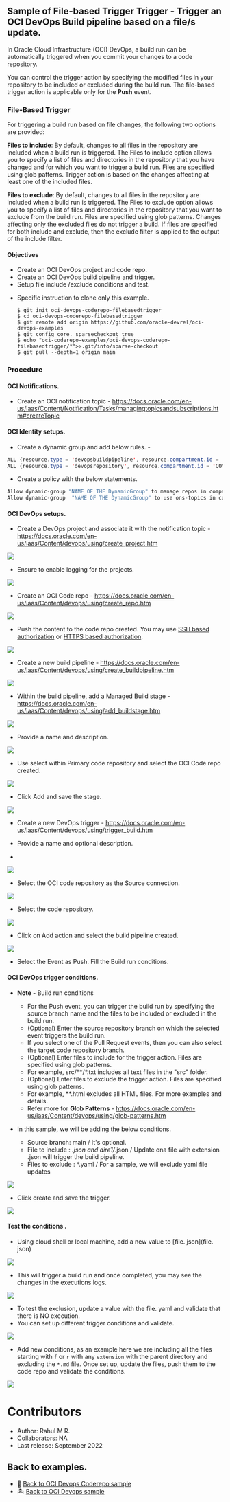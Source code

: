 ## Sample of **File-based Trigger Trigger** -  Trigger an OCI DevOps Build pipeline based on a file/s update.


In Oracle Cloud Infrastructure (OCI) DevOps, a build run can be automatically triggered when you commit your changes to a code repository.

You can control the trigger action by specifying the modified files in your repository to be included or excluded during the build run. The file-based trigger action is applicable only for the **Push** event.


### File-Based Trigger
For triggering a build run based on file changes, the following two options are provided:

**Files to include**: By default, changes to all files in the repository are included when a build run is triggered. The Files to include option allows you to specify a list of files and directories in the repository that you have changed and for which you want to trigger a build run. Files are specified using glob patterns. Trigger action is based on the changes affecting at least one of the included files.

**Files to exclude**: By default, changes to all files in the repository are included when a build run is triggered. The Files to exclude option allows you to specify a list of files and directories in the repository that you want to exclude from the build run. Files are specified using glob patterns. Changes affecting only the excluded files do not trigger a build. If files are specified for both include and exclude, then the exclude filter is applied to the output of the include filter.


#### Objectives

- Create an OCI DevOps project and code repo.
- Create an OCI DevOps build pipeline and trigger.
- Setup file include /exclude conditions and test.

* Specific instruction to clone only this example.

    ```
    $ git init oci-devops-coderepo-filebasedtrigger
    $ cd oci-devops-coderepo-filebasedtrigger
    $ git remote add origin https://github.com/oracle-devrel/oci-devops-examples
    $ git config core. sparsecheckout true
    $ echo "oci-coderepo-examples/oci-devops-coderepo-filebasedtrigger/*">>.git/info/sparse-checkout
    $ git pull --depth=1 origin main

    ```

### Procedure

#### OCI Notifications.

- Create an OCI notification topic - https://docs.oracle.com/en-us/iaas/Content/Notification/Tasks/managingtopicsandsubscriptions.htm#createTopic


#### OCI Identity setups.

- Create a dynamic group and add below rules. -

```java
ALL {resource.type = 'devopsbuildpipeline', resource.compartment.id = 'COMPARMENT OCID'}
ALL {resource.type = 'devopsrepository', resource.compartment.id = 'COMPARMENT OCID'}
```

- Create a policy with the below statements.

```java
Allow dynamic-group "NAME OF THE DynamicGroup" to manage repos in compartment "COMPARTMENT NAME"
Allow dynamic-group  "NAME OF THE DynamicGroup" to use ons-topics in compartment "COMPARTMENT NAME"
```
#### OCI DevOps setups.

- Create a DevOps project and associate it with the notification topic - https://docs.oracle.com/en-us/iaas/Content/devops/using/create_project.htm

![](images/oci-devops-project.png)

- Ensure to enable logging for the projects.

![](images/oci-devops-logs.png)

- Create an OCI Code repo - https://docs.oracle.com/en-us/iaas/Content/devops/using/create_repo.htm

![](images/oci-code-repo.png)

- Push the content to the code repo created. You may use [SSH based authorization](https://docs.oracle.com/en-us/iaas/Content/devops/using/clone_repo.htm#ssh_auth) or [HTTPS based authorization](https://docs.oracle.com/en-us/iaas/Content/devops/using/clone_repo.htm#https_auth).

![](images/oci-devops-corerepo-file.png)


- Create a new build pipeline - https://docs.oracle.com/en-us/iaas/Content/devops/using/create_buildpipeline.htm

![](images/oci-devops-buildpipeline.png)

- Within the build pipeline, add a Managed Build stage - https://docs.oracle.com/en-us/iaas/Content/devops/using/add_buildstage.htm

![](images/oci-add-stage.png)

- Provide a name and description.

![](images/oci-buildstage-1.png)

- Use select within Primary code repository and select the OCI Code repo created.

![](images/oci-buildstage-2.png)

- Click Add and save the stage.

![](images/oci-buildstage-3.png)


- Create a new DevOps trigger - https://docs.oracle.com/en-us/iaas/Content/devops/using/trigger_build.htm

- Provide a name and optional description.
-
![](images/oci-devops-trigger-1.png)

- Select the OCI code repository as the Source connection.

![](images/oci-devops-trigger-2.png)

- Select the code repository.

![](images/oci-devops-trigger-3.png)

- Click on Add action and select the build pipeline created.

![](images/oci-devops-trigger-4.png)

- Select the Event as Push. Fill the Build run conditions.


#### OCI DevOps trigger conditions.

- **Note** - Build run conditions

  - For the Push event, you can trigger the build run by specifying the source branch name and the files to be included or excluded in the build run.
  - (Optional) Enter the source repository branch on which the selected event triggers the build run.
  - If you select one of the Pull Request events, then you can also select the target code repository branch.
  - (Optional) Enter files to include for the trigger action. Files are specified using glob patterns.
  - For example, src/**/*.txt includes all text files in the "src" folder.
  - (Optional) Enter files to exclude the trigger action. Files are specified using glob patterns.
  - For example, **.html excludes all HTML files. For more examples and details.
  - Refer more for **Glob Patterns** - https://docs.oracle.com/en-us/iaas/Content/devops/using/glob-patterns.htm

- In this sample, we will be adding the below conditions.
  - Source branch: main / It's optional.
  - File to include : *.json and dire1/*.json / Update ona file with extension .json will trigger the build pipeline.
  - Files to exclude : *.yaml / For a sample, we will exclude yaml file updates

![](images/oci-devops-build-conditions.png)

- Click create and save the trigger.

![](images/oci-devops-trigger-conditions.png)


#### Test the conditions .

- Using cloud shell or local machine, add a new value to [file. json](file. json)

![](images/oci-devops-trigger-json-test.png)

- This will trigger a build run and once completed, you may see the changes in the executions logs.

![](images/oci-build-log-view.png)

- To test the exclusion, update a value with the file. yaml and validate that there is NO execution.
- You can set up different trigger conditions and validate.

![](images/oci-trigger-edit.png)

- Add new conditions, as an example here we are including all the files starting with `f` or `r` with any `extension` with the parent directory and excluding the `*.md` file. Once set up, update the files, push them to the code repo and validate the conditions.

![](images/oci-trigger-new-conditions.png)


Contributors
===========

- Author: Rahul M R.
- Collaborators: NA
- Last release: September 2022

Back to examples.
----

- 🍿 [Back to OCI Devops Coderepo sample](./../README.md)
- 🏝️ [Back to OCI Devops sample](./../../README.md)

